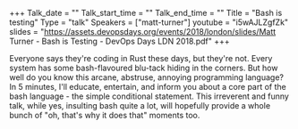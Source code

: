 +++
Talk_date = ""
Talk_start_time = ""
Talk_end_time = ""
Title = "Bash is testing"
Type = "talk"
Speakers = ["matt-turner"]
youtube = "i5wAJLZgfZk"
slides = "https://assets.devopsdays.org/events/2018/london/slides/Matt Turner - Bash is Testing - DevOps Days LDN 2018.pdf"
+++

Everyone says they're coding in Rust these days, but they're not. Every system has some bash-flavoured blu-tack hiding in the corners. But how well do you know this arcane, abstruse, annoying programming language? In 5 minutes, I'll educate, entertain, and inform you about a core part of the bash language - the simple conditional statement. This irreverent and funny talk, while yes, insulting bash quite a lot, will hopefully provide a whole bunch of "oh, that's why it does that" moments too.
